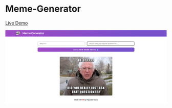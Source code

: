 # Meme-Generator

[Live Demo](https://musical-unicorn-f14c8b.netlify.app/)

![Meme-Generator](./public/Meme%20Generator.png)
